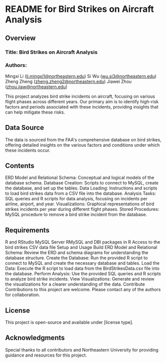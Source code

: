 # README for Bird Strikes on Aircraft Analysis
## Overview
### Title: Bird Strikes on Aircraft Analysis
### Authors:

Mingxi Li (li.mingxi1@northeastern.edu)
Si Wu (wu.si3@northeastern.edu)
Zheng Zheng (zheng.zheng2@northeastern.edu)
Jiawei Zhou (zhou.jiaw@northeastern.edu)

This project analyzes bird strike incidents on aircraft, focusing on various flight phases across different years. Our primary aim is to identify high-risk factors and periods associated with these incidents, providing insights that can help mitigate these risks.

## Data Source
The data is sourced from the FAA's comprehensive database on bird strikes, offering detailed insights on the various factors and conditions under which these incidents occur.

## Contents
ERD Model and Relational Schema: Conceptual and logical models of the database schema.
Database Creation: Scripts to connect to MySQL, create the database, and set up the tables.
Data Loading: Instructions and scripts to load bird strikes data from a CSV file into the database.
Analysis Tasks: SQL queries and R scripts for data analysis, focusing on incidents per airline, airport, and year.
Visualizations: Graphical representations of bird strikes incidents per year during different flight phases.
Stored Procedures: MySQL procedure to remove a bird strike incident from the database.

## Requirements
R and RStudio
MySQL Server
RMySQL and DBI packages in R
Access to the bird strikes CSV data file
Setup and Usage
Build ERD Model and Relational Schema: Review the ERD and schema diagrams for understanding the database structure.
Create the Database: Run the provided R script to connect to MySQL and create the necessary database and tables.
Load the Data: Execute the R script to load data from the BirdStrikesData.csv file into the database.
Perform Analysis: Use the provided SQL queries and R scripts to analyze bird strike incidents.
View Visualizations: Generate and review the visualizations for a clearer understanding of the data.
Contribute
Contributions to this project are welcome. Please contact any of the authors for collaboration.

## License
This project is open-source and available under [license type].

## Acknowledgments
Special thanks to all contributors and Northeastern University for providing guidance and resources for this project.

